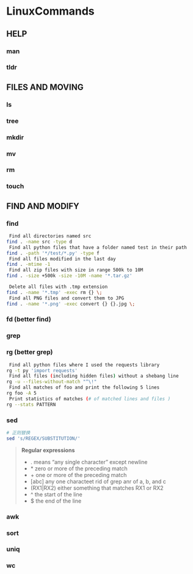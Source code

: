 # LinuxCommands

## HELP

### man

### tldr

## FILES AND MOVING

### ls

### tree

### mkdir

### mv

### rm

### touch

## FIND AND MODIFY

### find

```bash
 Find all directories named src
find . -name src -type d
 Find all python files that have a folder named test in their path
find . -path '*/test/*.py' -type f
 Find all files modified in the last day
find . -mtime -1
 Find all zip files with size in range 500k to 10M
find . -size +500k -size -10M -name '*.tar.gz'

 Delete all files with .tmp extension
find . -name '*.tmp' -exec rm {} \;
 Find all PNG files and convert them to JPG
find . -name '*.png' -exec convert {} {}.jpg \;
```

### fd (better find)

### grep

### rg (better grep)

```bash
 Find all python files where I used the requests library
rg -t py 'import requests'
 Find all files (including hidden files) without a shebang line
rg -u --files-without-match "^\!"
 Find all matches of foo and print the following 5 lines
rg foo -A 5
 Print statistics of matches (# of matched lines and files )
rg --stats PATTERN
```

### sed

```bash
# 正则替换
sed 's/REGEX/SUBSTITUTION/'
```

> **Regular expressions**
>
> - . means “any single character” except newline
> - \* zero or more of the preceding match
> - \+ one or more of the preceding match
> - [abc] any one characteet rid of grep anr of a, b, and c
> - (RX1|RX2) either something that matches RX1 or RX2
> - ^ the start of the line
> - $ the end of the line

### awk

### sort

### uniq

### wc
